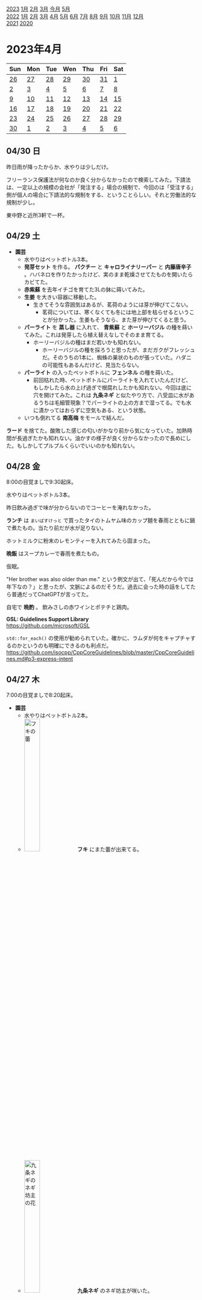 [2023](README.md#2023) [1月](2023-01.md) [2月](2023-02.md) [3月](2023-03.md) [今月](2023-04.md) [5月](2023-05.md)  
[2022](README.md#2022) [1月](2022-01.md) [2月](2022-02.md) [3月](2022-03.md) [4月](2022-04.md) [5月](2022-05.md) [6月](2022-06.md) [7月](2022-07.md) [8月](2022-08.md) [9月](2022-09.md) [10月](2022-10.md) [11月](2022-11.md) [12月](2022-12.md)  
[2021](README.md#2021) [2020](README.md#2020)  

2023年4月
=========

|Sun|Mon|Tue|Wen|Thu|Fri|Sat|
|---|---|---|---|---|---|---|
|[26](2023-03.md#0326-日)|[27](2023-03.md#0327-月)|[28](2023-03.md#0328-火)|[29](2023-03.md#0329-水)|[30](2023-03.md#0330-木)|[31](2023-03.md#0331-金)|[1](#0401-土)|
|[2](#0402-日)|[3](#0403-月)|[4](#0404-火)|[5](#0405-水)|[6](#0406-木)|[7](#0407-金)|[8](#0408-土)|
|[9](#0409-日)|[10](#0410-月)|[11](#0411-火)|[12](#0412-水)|[13](#0413-木)|[14](#0414-金)|[15](#0415-土)|
|[16](#0416-日)|[17](#0417-月)|[18](#0418-火)|[19](#0419-水)|[20](#0420-木)|[21](#0421-金)|[22](#0422-土)|
|[23](#0423-日)|[24](#0424-月)|[25](#0425-火)|[26](#0426-水)|[27](#0427-木)|[28](#0428-金)|[29](#0429-土)|
|[30](#0430-日)|[1](2023-05.md#0501-月)|[2](2023-05.md#0502-火)|[3](2023-05.md#0503-水)|[4](2023-05.md#0504-木)|[5](2023-05.md#0505-金)|[6](2023-05.md#0506-土)|

04/30 日
--------

昨日雨が降ったからか、水やりは少しだけ。

フリーランス保護法が何なのか良く分からなかったので検索してみた。下請法は、一定以上の規模の会社が「発注する」場合の規制で、今回のは「受注する」側が個人の場合に下請法的な規制をする、ということらしい。それと労働法的な規制が少し。

東中野と近所3軒で一杯。

04/29 土
--------

- __園芸__
  - 水やりはペットボトル3本。
  - __発芽セット__ を作る。 __パクチー__ と __キャロライナリーパー__ と __内藤唐辛子__ 。ハバネロを作りたかったけど、実のまま乾燥させてたものを開いたらカビてた。
  - __赤紫蘇__ を去年イチゴを育てた3Lの鉢に蒔いてみた。
  - __生姜__ を大きい容器に移動した。
    - 生きてそうな雰囲気はあるが、茗荷のようには芽が伸びてこない。
      - 茗荷については、寒くなくても冬には地上部を枯らせるということが分かった。生姜もそうなら、また芽が伸びてくると思う。
  - __パーライト__ を __蒸し器__ に入れて、 __青紫蘇__ と __ホーリーバジル__ の種を蒔いてみた。これは発芽したら植え替えなしでそのまま育てる。
    - ホーリーバジルの種はまだ若いかも知れない。
      - ホーリーバジルの種を採ろうと思ったが、まだガクがフレッシュだ。そのうちの1本に、蜘蛛の巣状のものが張っていた。ハダニの可能性もあるんだけど、見当たらない。
  - __パーライト__ の入ったペットボトルに __フェンネル__ の種を蒔いた。
    - 前回枯れた時、ペットボトルにパーライトを入れていたんだけど、もしかしたら水の上げ過ぎで根腐れしたかも知れない。今回は底に穴を開けてみた。これは __九条ネギ__ と似たやり方で、八受皿に水があるうちは毛細管現象？でパーライトの上の方まで湿ってる。でも水に漬かってはおらずに空気もある、という状態。
  - いつも倒れてる __南高梅__ をモールで結んだ。

__ラード__ を捨てた。酸敗した感じの匂いがかなり前から気になっていた。加熱時間が長過ぎたかも知れない。油かすの様子が良く分からなかったので長めにした。もしかしてプルプルくらいでいいのかも知れない。

04/28 金
--------

8:00の目覚ましで9:30起床。

水やりはペットボトル3本。

昨日飲み過ぎで味が分からないのでコーヒーを淹れなかった。

__ランチ__ は `まいばすけっと` で買ったタイのトムヤム味のカップ麺を春雨とともに鍋で煮たもの。当たり前だが水が足りない。

ホットミルクに粉末のレモンティーを入れてみたら固まった。

__晩飯__ はスープカレーで春雨を煮たもの。

仮眠。

"Her brother was also older than me." という例文が出て、「死んだから今では年下なの？」と思ったが、文脈によるのだそうだ。過去に会った時の話をしてたら普通だってChatGPTが言ってた。

自宅で __晩酌__ 。 飲みさしの赤ワインとポテチと鶏肉。

**GSL: Guidelines Support Library**  
https://github.com/microsoft/GSL

`std::for_each()` の使用が勧められていた。確かに、ラムダが何をキャプチャするのかというのも明確にできるのも利点だ。  
https://github.com/isocpp/CppCoreGuidelines/blob/master/CppCoreGuidelines.md#p3-express-intent

04/27 木
--------

7:00の目覚ましで8:20起床。

- __園芸__
  - 水やりはペットボトル2本。
  - <img src='images/%E5%86%99%E7%9C%9F%202023%2D04%2D28%2013%2016%2040.jpg' alt='フキの蕾' width='30%'> __フキ__ にまた蕾が出来てる。
  - <img src='images/%E5%86%99%E7%9C%9F%202023%2D04%2D28%2013%2016%2051.jpg' alt='九条ネギのネギ坊主の花' width='30%'> __九条ネギ__ のネギ坊主が咲いた。
  - 鉢植えで土に蒔いた __ハバネロ__ と __スコーピオン__ の種が芽を出さない。出さないのかな？まだなのかな？見えないだけで土の中では出てるのかな？室内でキッチンペーパーで発芽させた方がいいかな？

また __梅の実__ が1つ落ちてたので、一晩水に漬けて __ウォッカ__ に入れた。 __水には浮くが酒には沈む__ 。

__ランチ__ は `ちゃんぽん由丸` でちゃんぽん野菜マシと小ライス。野菜マシと小ライスは無料。卓上調味料に「ゆかり」があって、ライスを食べる人に優しい。

戻りに `Take Five` で __コーヒーをテイクアウト__ 。

小ライスが「将来す」か。

GitHubの静的ページ生成の `jekyll` はジキルとハイドだった！読みはjackalらしい。YouTubeの発音動画の書き起こしがjackal。

ChatGPTにsvgファイルが複数のsvgタグを持てることと、imagemagickの引数の書き方を教えてもらった。だけどimagemagickは複数のsvgタグを持つsvgファイルを入力できなかった。

- `Duolingo`
  - `I'm going to go to` の後ろの go toは省略してよい。
    - このgoingはするつもりの意味ではなく、`I'm traveling` みたいなもの？
  - `a pair of ...` もeveryoneのように三単現なんだ。
  - `there is too much trash in my room.` これ、単数なの。
  - なんでパジャマが複数だと決めつけるの？ガウンかも知れないじゃん。
    - ChatGPTによれば、「ワンピースタイプのものはnightgownかnightdressがいいよ」だってさ。
    - Wikipedia もワンピースのはパジャマじゃないって。
      - https://en.wikipedia.org/wiki/Pajamas
  - デンプンはスターチ `starch` 。
  - 「語源」の英語は `Etymology` 。
    > “Etymology” derives from the Greek word etumos, meaning “true.” Etumologia was the study of words’ “true meanings.” This evolved into “etymology” by way of the Old French ethimologie.
    - https://www.babbel.com/en/magazine/an-introduction-to-etymology-eight-great-word-origins

512が誕生日の人はいても、256の人はいないんだな。
| 0   | 1   | 2   | 3   | 4   | 5   | 6   | 7   | 8   | 9   | 10   | 11   |
| --- | --- | --- | --- | --- | --- | --- | --- | --- | --- | ---- | ---- |
| 1   | 2   | 4   | 8   | 16  | 32  | 64  | 128 | 256 | 512 | 1024 | 2048 |
|     |     |     |     | o   | o   | o   | oo  |     | o   | o    |      |

摂氏華氏変換  
F = 1.8C + 32 ... 0°C -> 32°F, 50°C -> 122°F, 100°C -> 212°F  
C = .55F - 17.77 ... 0°F -> -18°C, 100°F -> 38°C, 200°F -> 93°C  

__神田__ の `びあマ` で一杯。近所に寄って帰る。

04/26 水
--------

8:00の目覚ましで8:30起床。

雨。

水やりは室内の __ホーリーバジル__ だけ。

__ランチ__ は社食。ビーガン麻婆豆腐が塩辛かった。社食では良くハバネロソースを入れるが、麻婆には合わないかなと思って一味を沢山かけたが全然足りなかった。

色々な環境で、 `インラインコードブロック` が読みにくくなる。特にSlack。イタリックにするのを試したことがあるが、さらにそれを二重引用符で囲む人がいた。 "_良さそう_" 。

[以前にgcc13なら `#pragma region` をサポートしてると書いた](2023-02.md#0228-gcc13-supports-pragma-region) が、gcc13はまだ公式リリースじゃないって。

ある点から見て、「_球Sを三角形Tが全体を隠しているか_」は普通の半直線と三角形の判定とほとんど変わらないんだな。



04/25 火
--------

7:00の目覚ましで8:30起床。7:00でも起きられそうだったが、スヌーズの度に夢を見て、これは脳を休めるのに良いかも知れないと思って寝てた。

- __園芸__
  - 水やりはペットボトル2.5本。
  - __ローズゼラニウム__ を植え替え。何かが出てきているが蕾だろうか？
  - __タイム__ が枯れていた。いつ？なんで？根も詰まってないようだったけど。

`スタバ` でオーツラテとドーナッツを購入。

リモート出社。

__ランチ__ は袋キャベツとレトルトカレー。カレーは `エリックサウス` の。セブンの弁当の方が美味しかった。元々一皿食べるようなカレーじゃないし、300円で再現しようというのは無理がある。

C#の`const`は別の名前を作るべきだったのではないか。アセンブラの`equ`とかCマクロの`#define`みたいなものでしょ。

__コーヒー__ をウェーブフィルターで淹れた。豆やや多めやや粗め、お湯熱め速めだったが、全然出てない。いいところだけ抽出するようにそうしたんだけど、やり過ぎたらしい。

[cppreference.com](https://en.cppreference.com/w/) は有志による運営らしい。応援するためにグッズを買おうかと思うが微妙。  
https://www.zazzle.co.jp/store/cppreference

[cpprefjp - C++日本語リファレンス](https://cpprefjp.github.io/) は別物なのか。

__ローズゼラニウム__ で __ハーブティー__ を淹れた。水から煮出したが、ちょっと春菊的な感じがある。これがある方がいいのかない方がいいのかは分からない。軽い酸味があって美味しいと思う。

職場のライセンスの `DeepL` で、Windowsデスクトップアプリ版がログインできなくなったりする。多分、用語集へのアクセスで失敗してると思うんだよね。何とかして欲しい。

`vscode` を使っていて、画面内の相対カーソル位置を維持しながらスクロールするために、拡張機能のマクロを使っているんだけど、C++で開発してるとスムーズにスクロールできない。C++は重いんだな。マクロを使わないスクロールはスムーズなんだけど。

100均で何か欲しいものがあったと思ったが思い出せない。行ったら思い出すかと思ったがダメだったので、生姜の水耕栽培の容器が小さくなったので大きいのと、なんとなくパーライトを買ってきた。そして、戻ってきて日記を書いていて思い出したが、台所の排水口ネットだ。

__晩飯__ は `まいばすけっと` で買った日清のタイで売ってるトムヤムクンカップヌードルと、そのスープで煮た野菜炒め用カット野菜。

仮眠。

__夜食__ に昼の残りの袋キャベツと冷凍餃子と冷凍唐揚げ。キャベツはオイルサーディンと酢とニンニクチューブの即席ドレッシング。

仮眠して起きて朝5:00にシャワーを浴びて就寝。

04/24 月
--------

8:00の目覚ましで9:30起床。

水やりはペットボトル1本。

まだポートピアは配信されていないようだ。

__コーヒー__ を円錐フィルターで淹れた。

まだ舌の調子が悪く、コーヒーの味が分からない。

リモート出社。

__ランチ__ はスーラータン春雨豆腐入り。

__間食__ にスナック菓子1袋。

ポートピアをダウンロード。まだ遊んでない。

まだ読んでないけど、 [機械学習の勉強を始めて1年以内にkaggleで2位になったので、やったこと全部書く](https://aryyyyy.hatenablog.com/entry/2020/06/05/122356)

04/23 日
--------

水やりはペットボトル1本。

夜までダラダラして21:00頃に外出。 __晩飯__ は __東中野__ のビアバーでカレー。

飲み過ぎで舌の調子が悪く、味が良く分からない。

小さいバランスボールを注文してたのが来てた。クッションとして使う。普段は掛け布団を集めてそれを使ってるんだけど、風邪をひいたときに掛け布団に足を入れて使うクッションが欲しかった。少し使ってみたところ悪くないが、長時間使った時の心地はまだ分からない。

04/22 土
--------

- __園芸__
  - 水やりはペットボトル4本。
  - __ ライム__ がカイガラムシだらけだったので掃除した。
  - 丸まった __レモン__ の葉にカメムシがいた。

会食。

4軒寄って帰る。

04/21 金
--------

9:00の目覚ましで9:30起床。

水やりはペットボトル1本。

エンディアン変換くらい標準ライブラリに無いのかよ、と思って調べたらC++23でようやく `std::byteswap()` が入るって。

ローテートする `std::rotl()`, `std::rotr()` がc++20で入ったそうだ。

__コーヒー__ を `ハリオ` のフレンチプレスで淹れた。

`ポートピア連続殺人事件` がリメイクされて4/24にSteamで無料配布だそうだ。コマンド入力ではなく、文章を入力して指示するらしい。AIの技術デモ的なものらしい。

ナチュラルに `expect` と `except` を間違った。

__ランチ__ は袋キャベツとトムヤムスープ。

今日の `Wordle` はヤケクソで入れたのが正解だった。

C++のinitializer_listの名前付き初期化を試してみたが、ネストしたのはちょっと面倒。ネスト内のを明示的に構築するとできる。ということは無名unionとかではできない。
```C++
struct A { int i; struct B { short s; } b; };
const A a({.i=1, .b = a::B{.s=2}});
```

`A a({})` と書くものだと思っていたが、カッコは不要だそうだ。 `A a{}` 確かに文法的にはその仕様にしても面倒が起きない。

やたらと詳しい個人情報保護法の解説。ユーザーの秘密をばらすことを罰する法律ではない(それは別の法律)そうだ。  
https://cafe.jilis.org/2022/03/18/160/

職場のSlackで見たけど、日本語の「ん」の発音が5種類あるって。  
https://www.youtube.com/shorts/TUPk72kmOKA

GoogleTestで`Test`なんてシンボルを使わないで欲しい。

__晩飯__ は `セブンイレブン` の袋のおでんで春雨を煮たもの。水分が無くなった。少し水を足した方がいい。味は悪くない。少し味変したいかな。まあまあ気に入ったのでストックを買い直した。

仮眠。

__夜食__ は袋大根にカレー風味のスクランブルエッグを乗せたもの。スパイスとカレーリーフとオイルサーディンを炒めて酸味を足して卵でとじた。塩気を少なめにするつもりで作ったのだけど、パンチが足りないのでナンプラーとか使っても良かったと思う。

04/20 木
--------

8:00の目覚ましで9:30起床。

水やりはペットボトル3.5本。

__コーヒー__ をウェーブフィルターで淹れた。比較的湯温高め、豆はやや粗めの多め。美味しい。

もう一杯、コーヒーを今度は円錐フィルターで淹れた。さっきより豆は少し細かめ。円錐フィルターの方が落ちるのが速いので。やや酸味を感じにくいのは、少し濃いのかな？

最後の捨てる部分を飲んでみたら美味しくなかった。もっと捨てるべきかも知れない。

近所のスーパーで炒め物用のカット野菜を買ってきた。350gで結構多い。

__ランチ__ はカップ焼きそばとカット野菜。カット野菜をカップ焼きそばの麺と一緒の鍋で煮て火を通そうと思ったけど、炒めることにした。カップ焼きそばをわざわざ鍋で煮て、その間に野菜炒め。一昨日のトムヤムの玉ねぎの使いさしの半分と一緒に。最後に冷凍シーフードを入れるつもりになってレンジ解凍して使ったが、焼き目の香ばしさが付かずに味気ない。 `正麺` の麺は流石のコシ。

__晩飯__ は冷凍餃子入りのトムヤム春雨スープ。野菜炒めの残りを消費するため。冷凍餃子は韓国の。目方に対して安いのもあるんだけど、ニラが多めでスープに入れるのに向いてる。レモン果汁が無くなりそうだったので全部入れたら多過ぎたかも知れない。半分食べての、残りは冷凍シーフードとココナッツシュレッドを入れてみた。コレはコレで美味しいが舌触りが悪いし、別物かな。

また唐辛子を入れ忘れて、全然使わないハリッサを使った。タジンみたいなのをするつもりだった気がするが、いつも忘れる。

ショウガの茎が腐って折れた。本体は死んでなさそうなんだけどどうなんだろう。それと、容器が小さくなったので大きいのを選びたい。

北斗の拳の __アミバ__ が主人公の __転生モノ__ の漫画があるそうだ。読んでみたいと思って __漫画レンタル__ サイトを見たら1冊300円もするのか。レンタルが定価の半額って。

__漫画喫茶__ の値段と比べてみようと思って調べたら、個室じゃないオープンスペースは30分250円かそこらで、コッチの方がかなり安そう。それと、 __カレー食べ放題__ を試してみたかったんだよね。

`カスタマーカフェ` 八重洲店では館内だけで使える __電子書籍読み放題サービス__ があるそうだが、 __蔵書検索ができない__ 。そのサービス以外の蔵書検索も無いようだ。カレーも含めて、帰りに寄ってみたい。空振りしたときの候補を考えておこう。

仮眠して起きて、寝たのは朝。

04/19 水
--------

結局寝付けず、6:40に起き出した。

水やりはペットボトル1本。

出社途中に `スタバ` で季節商品のメロンフラペチーノを買った。モバイルオーダーしたんだけど、カスタマイズメニューにエスプレッソショットの追加がある。

職場の無料コーヒーが濃さの調整ができるのだが、お湯と豆の量を逆に設定してしまったようで、好みと違う。

Jpeg XLというのがあるそうだ。XRと別に。

我ながら、単語を並べるだけで押し切る感が強い。

__ランチ__ は社食。

デンプンは"starch"。

液晶の残像で白から黒になる部分が黄色く見えるのが気になる。ブラウザでスクロールする時に。以前からこう見えてたのが今日気になるだけなのか、体調がいいか悪いかで今日は見え方が違うのか。

「具体的な数値が何を意味するかは未定義」と英語で書きたい。DeepLは僕が具体的」としたい部分を"specific"にするのが良いとする。「特定の数値」という感じだろうか。頼りになる。

`constexpr`版の`strlen`って無いんだっけ？文字列リテラルをconstexprで使えるようにはなったんだよね？

`std::string`の中身の書き込み可能(非const)なポインタを得る`data()`がC++17で追加されたそうだ。

UnityでWindows向けにアプリケーションをビルドする時、il2cppを選ばなければMicrosoftの.net CLRで動くものだと思っていたら違った。  
https://blog.unity.com/ja/engine-platform/unity-and-net-whats-next

早く起きたので早く来たから早く帰るつもりだったが、あまり早く終われなかった。

ネットニュースの食べログの記事で見かけた __有楽町__ の`立ち呑みよもだ` で __晩酌__ 。 インドカレーの美味しい立ち食いソバの別業態。30分500円でサワーがセルフで飲み放題。マグロぶつ切りが冷凍じゃなくて驚いた。カレーは売り切れだった。

歩いて行ったが有楽町は結構近い。そして、銀座は何度か行ったことがあったが、建物の位置関係が少しわかった。

千代田線で大手町へ行って東西線に乗り換えて落合へ。大手町の乗り換えは結構歩く。3軒寄って帰宅。

04/18 火
--------

8:00の目覚ましで9:30起床。

熱は引いた？微妙にもう少し？病み上がりのせいか少しダルい。

- __園芸__
  - 水やりはペットボトル2.5本。
  - __フキ__ が水切れでぐったりしてる。調べてみると日陰でも大丈夫らしいから室内に入れた。
  - <img src='images/%E5%86%99%E7%9C%9F%202023%2D04%2D18%2010%2015%2052.jpg' alt='落果した小さな梅の実' width='30%'> __梅__ の実が一つ落ちていた。まだ結構小さい。梅の実のいい香りはする。どの梅か分からないが、白加賀かな？
  - 九条ネギが一度倒れて、真上に伸びなくなった。パーライトが足りないんだな。そろそろ一度バッサリとやりたいが、ネギ坊主の行方を見届けてから。

__コーヒー__ をウェーブフィルターで淹れた。割といい感じ。ちょっと発酵臭がしつこい？引いた豆が、見た感じでは、思ったよりも粗く感じた。湯温が少し低いかも知れない。三角フィルターよりも簡単に美味しく抽出出来て、流石だと驚いた。

もう一杯、今度は円錐フィルターで淹れてみた。粗めの豆を多めで。昨日よりは美味しいけど、お店で感じたのとは違う味を感じる。悪い味でも雑味でもないんだけど。

リモート出社。

- __ランチ__ は袋キャベツと冷凍餃子とトムヤム風春雨スープ。
  - 冷凍餃子の残りと袋キャベツをトムヤムが煮える間に食べる。
  - トムヤムは今日は割と色々入れた本格寄り。
    - 唐辛子を入れるのを忘れていて、激辛ラードを入れた。調節が難しいからあまり使いたくないが仕方ない。少しだけ入れたら、流石に鍋のサイズでは少な過ぎたので適当に入れたらやはり辛過ぎにしてしまった。
    - 冷凍シーフードを入れるのも忘れてしまった。昼に食べる分をよそった後の鍋に入れて放置。
      - 夜に食べる時点で追加するべきだった。衛生的でない。

__晩飯__ はトムヤムクン。温め直したらシーフードが煮え過ぎになった。当たり前だね。ナンプラーを入れるのを忘れていたことに気付いた。無くても案外それっぽい。ナンプラーはトムヤムらしさにそれ程は貢献していないようだ。僕にとっては。

ChatGPTの仕組みは、人間の脳と本質的に変わらない可能性がゼロじゃない。今のところ、人間とはインプットの仕組みが違う。例えば、「あのAIなら何と回答するだろうか」というようなフィードバックを入れたら、さらに人間の考え方に近づくかも知れない。

結局のところ、AIは動物と同じようには死を理解し恐怖することはないのではないか。今のところAIと人間の最大の違いは身体性だと思うが、将来的に外部からの入力とフィードバックが人間と大差無いようになっても、体を失う恐怖については質が別物だろう。また、脳内物質の分泌をわざわざAIでもシミュレートするのかということがあり、そこにも違いがある。

23:00に寝て3:30に起き出し、6:00に布団に入る。

04/17 月
--------

7:00の目覚ましで8:30起床。

リモート出社。

微熱。

__コーヒー__ を円錐フィルターで淹れてみたら、他と比べたらお店の味にかなり近かった。フィルターでこんなに違うのか。この豆についてだけど、焙煎したてなのに焼き芋の皮の焦げ臭さがない。焦げ臭い店はそれを狙ってるということなのかな。

もう一杯淹れてみた。さっきはお店で飲んだのと比べてコクが強かったから、今度は粗めに挽いて注ぎ方も速くしたが、香りが全然出てない。こういう淹れ方には豆が足りないのか、方針がダメだったのか。

- こういう二項演算子はどうかな？ 小さい方..`<>`、大きい方..`><`。`min(A, B)`とそんなに長さは変わらないけど。
  - `2 ^ (log2(max(abs(A), abs(B))) - 24 + bits)` こういうのを書いたんだけど、 `2 ^ (log2(|A| >< |B|) - 24 + bits)` とね。
  - `abs()` を消す方が効果ある。文法的な曖昧さが問題にならないなら、使ってもいいかも？

昼休みにスーパーに買い物に行って、袋キャベツと、キノコと冷凍シーフードと、甘いものを買ってきた。冷凍餃子と冷凍唐揚げも買ってくるつもりだったが、餃子は少し高く、唐揚げは大袋が無かった。

戻りに `スタバ` でソイラテのグランデを買った。

__ランチ__ は甘いもの。

柏餅が草餅だった。

C/C++から多言語へのラッパーの作成を助けてくれるツールの名前は何だっけ？と思って調べたら `SWIG` だった。懐かしい。 `Lua` の資料を読んでいて知って、当時はLuaの一部だと思っていたけど、もしかして？と思って調べたらやっぱり多言語対応のツールで、Luaは最初の方ではないらしい。C#サポートがMS .netとmonoの両方別にあるような書き方してあるけど？

__晩飯__ は袋キャベツと冷凍唐揚げと冷凍餃子に `魯珈` のレトルトカレー。カレーはなかなか雰囲気出てる。

04/16 日
--------

微熱があるが、他の症状は無くなった。

水やりはペットボトル1本。

メモに「フキ」とあるんだけど、何が気になっていたのか思い出せない。

__コーヒー__ をプレスとフィルターで一杯ずつ淹れてみた。プレスはオイルの香ばしさがある他は昨日飲んだのと近い。フィルターのは、これはこれで美味しいんだけど、結構違う。 `早川亭` のブラジルを淹れても似た味にならなかった。何が違うんだろうね。円錐フィールター試してみる？コーヒーポットでお湯を沸かすのを忘れてしまうんだけど。

__晩飯__ は冷凍唐揚げとポテチ2袋。ゆっくり噛んで食べるのは難しいな。苦も無く出来ることもあるんだけど、

近所で一杯。

04/15 土
--------

いくらか軽くなったが、まだハッキリ熱もあるし頭痛もする。

- __園芸__
  - 水やりは不要。
  - <img src='images/IMG%2D0341.jpg' alt='レモンの花と沢山の蕾' width='30%'> __レモン__ の花が咲いた。

- __買い物__ に __お出掛け__
  - まだ結構調子が悪いのだけど、コーヒー豆が欲しい。ついでにどこかで食事もしてきたい。
  - 新中野 の `珈琲や` で __コーヒー豆__ を買って、 __ランチ__ にカレーを食べてきた。
    - 豆はグアテマラのナチュラル。
    - カレーはパンチ少なめのマイルドな仕上がりながら、カルダモンやシナモンの爽やか系スパイスがクッキリしている。
    - 豆を注文すると珈琲を一杯貰える。カレーを食べても一杯付いてくる。
      - 両方とも買った豆と同じものを淹れて貰って、片方は __テイクアウト__ にして貰って歩きながら飲んだ。
  - 花屋で __バジル__ のポットを買ってきた。葉っぱの形がスイートバジルと違うし、香りがホーリーバジルと違う。葉が細い。 __山椒のような香り__ がする。
    - 帰ってきてバジルの種類を調べてみたが、その中ではアニスバジルがありそうかな？
  - 近所のもつ焼き屋に寄って軽くつまむ。
    - アルコール無し。炭酸にカットレモン。
    - __焼きおにぎり__ が人気で、一度食べてみたかった。遅めの時間になると焼き台がおにぎりだらけになったりする。
      - 鶏スープに浸して食べたらおいしいんじゃないかと思って試したかったんだけど、焼き目で香ばしいのを食べた方がいい。
  - `マイソールカフェ` で __コーヒーをテイクアウト__ 。
    - ランチのメニューが「タマリンドライス」だったそうだ。初めて聞いた。普段はレモンライスを出している。検索したら面倒でもなさそうだから、その内に作ってみたい。

"ceil" は「シール」と読むのか。天井の照明をシーリングライトと呼ぶが、ソッチの発音が合ってた。

"above"の反対は"below"？x86のジャンプ命令によると。belowのスペルを全然覚えてなかった。aかbかしか気にしてないしね。「下にパン屋がある部屋に住んでる」とかが問題文に良く出るんだけど、それが"above"なんだよね。「パン屋の上に住んでる」のまま翻訳してもいいんじゃないの？

`Monster Train` は面白いんだけど分かりやすい到達点が無さそう。全キャラクリアとか実績オープンとか？

04/14 金
--------

水やりはペットボトル2本。

熱が出た。頭痛い。タンが絡む。

病欠させて貰った。

__ランチ__ はカップ焼きそばと冷凍餃子。

__晩飯__ は袋キャベツと冷凍餃子。袋餃子にはツナ缶をカレー味で炒めたものを乗せた。

- `duolingo`
  - "everyone" は単数なんだ。
  - 「石鹸はどこですか？」を英訳しろという問題で、a soapにしたら不正解だった。石鹸なら何でも良くない？

04/13 木
--------

7:00の目覚ましでスヌーズを繰り返して8:30起床。

- __園芸__
  - 水やりはペットボトル4本。
  - 風で多くの鉢が倒れてる。
    - 昨日は水やりしたっけ？水が足りてないから昨日の朝にベランダを見てないのかも知れない。もしかして一昨日の夜から倒れてたのかも知れない。
  - __ライム__ の小ぶりな実が落ちていた。

微妙に扁桃腺炎がぶり返してる。ひっきりなしにお茶を飲んでいるべきか。

コーヒー豆を切らしているので __チャイ__ を淹れた。牛乳無し。 __ペパーミント__ を摘芯して煮た。落ちてたライムを使ったが、小さいからか落ちて日が経っていたのか、実が少なくて酸味が足りない。

同次座標は `homogeneous coordinates` 。思い出せなくで日記を検索したら「同次」が一つもないから誤変換かと思ったらメモしてなかった。そして誤変換が1つあった。

__ランチ__ は甘いものをスーパーで買ってきて済ませた。

__晩飯__  はカップ焼きそばと冷凍餃子。

`Amazon Prim Reading` で3冊借りて3冊欲しいものリストに。

ずっと前にPrime Readingで借りていた `計算のエチュード` を少し読んでみた。まだ最初の方だけど、全然ついて行けないと思ったら、読んでみたら思い出した。極限とか問題を見ても思い出せなかったけど、説明を見たら「そういややった」となった。なかなか面白いけど、これは社会人の学び直しではなく、道具として手に馴染ませるための本だ。まあ、本の説明に書いてあるんだけど。  
https://www.amazon.co.jp/dp/B07XLYS82G/

04/12 水
--------

7:00の目覚ましで7:30起床。

完治した感じではないけど、もう大丈夫じゃない？マスクして仕事できるだろう。鼻水の粘度が高いので、頻繁に鼻をかむようなことになると度々席を外すことになるので、そこが不安だ。

打ち合わせで少し早く出社。

__ランチ__ は社食。

帰りに職場の近くで飲んで行こうかと思っていたが、職場を出るのが遅くなったのと、体調が全快じゃないこともあってそのまま帰る。

帰りに2軒寄って一杯。

04/11 火
--------

7:00の目覚ましを8:00に掛け直して9:00起床。

鼻水が濃くてタンが絡む。熱はゼロじゃない程度。

コーヒー豆が切れてるので __チャイ__ を淹れた。

アニスの香りを付けようかと思ってキャラウェイシードを入れようと思ったら袋にある賞味期限が2016年。かじってみたが香りがしない気がしたので捨てた。油分が悪くなるものだからね。

`スタバ` で季節商品の `クリーミー & スイート ミルクコーヒー` をショット+2とチョコレートソース追加で買ってきた。

__ランチ__ は袋キャベツと甘いもの。 サラダには、 __カレーリーフ__ と適当なスパイスとスモークオイルサーディンを炒めて、 __ライム__ の果汁を絞って皮を刻んでさらに炒めたものを掛けて食べた。いい感じ。オイルサーディンがアンチョビ感のあるコクが出ていて、ナンプラーで代用しても美味しそうだ。

IntelのSSEはfloat 4つの並列積和が無い。驚いた。512bit版の命令(avx?)にはある。 `result.x = dot(v0.xxxx, v1.xyzw)` ならある。PowerPCにもArmにもあるし、かなり良く使うと思うんだけど。見落としてるのかな？単語検索しただけだから、名前が違うと見つからない。整数のはある。  
https://www.intel.com/content/www/us/en/docs/intrinsics-guide/index.html#cats=Arithmetic

SNSの「いいね」の売買の話。面白い。  
https://rocketnews24.com/2023/04/11/1829340/

`YOASOBI` は文を「ああ」で始めがち。

`Monster Train` を少し遊ぶ。

AppAggをチェックしてみた。少し興味を引くものはあったが、何もダウンロードしなかった。日曜に、頻繁にチェックしてもいいと思ったのは、絞り方が悪かった。月に1度よりは増やしていいが、頻繁にチェックする必要はない。したければしてもいいけど。

明日は早く出ないといけない。

04/10 月
--------

- __園芸__
  - 水やりはペットボトル半分。
  - `南高梅` にも実が付いたはずだが、１つしか見えない。大きくなったら見えるのか、もう落ちたのか。
  - <img src='images/%E5%86%99%E7%9C%9F%202023%2D04%2D10%2013%2027%2039.jpg' alt='水耕栽培の九条ネギのネギ坊主' width='30%'> __九条ネギ__ にネギ坊主が生えてた。ランチに添えようとして気付いた。

__ランチ__ はタイのクリーミートムヤムクン味の袋麺に冷凍餃子を入れたもの。美味しい。粉末とは別添えのスープが付いてる品物はもう外さないレベルになってる。外から判別できる品物ならいいけど。

今回買った冷凍餃子は、底面に水と油が凍らせてあって、ソッチを下にフライパンに並べると水も油も入れる必要が無い、というなかなか考えられた商品だ。何か、重量の割に安いと思ったんだよね。そういうことだったんだね。そして、ウチは水と油は手間じゃないよ。一人暮らしで油が無い家があると思うから、そういう家は便利だろう。

日本語入力にもそろそろAIで変換候補を改善してくれないだろうか。単体ではクラウドで良く使われる候補が出るが、英語は文脈を見てくれる。単数かどうかとか、didが出たから次の候補は現在形とか。

__買い物__ 。コンビニでスイーツと近所の喫茶店で __コーヒーをテイクアウト__ 。

__夕食__ は冷凍餃子とコンビニスイーツ。

`サイヴァリア` は80%オフの596円まで下がった実績があるそうだ。

`Monster train` をフィーチャー開放を優先して種族ランダムで遊んでる。これも結局事故待ちのゲームで、大事なのが来た時の受け入れをどう考えるか、という話は `Slay the Spire` と変わらないと思う。少しずつ事故のパターンが見えてきた。

04/09 日
--------

水やりはペットボトル2本。

風邪はちょっと軽くなったかな。

近所のスーパーで果物と甘いものを買ってきた。

薬局で葛根湯を購入。葛根湯は眠気覚ましにもなる。カフェインとは別の機序なので、どうしても必要な時に分量を超えて摂取する。

スタバでコーヒーを買って帰ろうと思ったけど混んでたので `ヴィドフランス` で菓子パンと __コーヒーをテイクアウト__ 。

1個200円もする __キウィフルーツが熟してない__ 。今日食べなかったら必要ないでしょ。

__間食__ というか __夕食__ というか、ダラダラと、甘いものとか、果物とか、冷凍餃子とか冷凍唐揚げとか色々食べた。

僕が `theater` というのをiOSの音声入力は `chateau` と解釈する。その上、最初はtheaterにしていたのを、いつの間にかchateauに差し替えたりする。他の単語との兼ね合いで、どっちを言いたかったのか考えてくれてるんだと思うけど、大体 "at the movie theater" なんだよね。ここでシャトー？

`Monster Train` やろうと思ってたけど23:00。今から始めるのは危ない。

Steamで `Civilization VI` が90%オフで700円。買ってもやらない気がするけど。

熱と鼻水が軽くなったと思ったら、タンと咳が出始めた。これからが本番だろうか。

`AppAgg` で2つダウンロード。もっとチェック頻度を高くしてもいいかも知れない。

`Wordle` はブラウザで遊べるんだけどNYTのアプリをダウンロードした。 `Spelling Bee` を遊んでみたが、結構難しい。簡単そうな小さなクロスワードを試してみたが歯が立たなかった。

04/08 土
--------

水やりは不要。

近所のスーパーに買い物。バナナと甘いものとお菓子。

__ランチ__ はホイップ入りドーナッツ。

またIMEの窓がいなくなった。

夕方、熱と頭痛と鼻水は残っているが、喉は楽になった。このまま治るといいけど。

コンビニで冷凍食品や甘いものを買い、 `スタバ` でカフェオレを買って帰る。

__夕食__ は冷凍食品のカレー2つ。 `セブン` ので、ロカのとエリックサウスの。

ムツゴロウさんのチャンネル。  
https://www.youtube.com/channel/UCemeujV7EUyyT8tNiLILOVA

`Duolingo` で "Can you say this word?" って出てきたんだけど、ニュアンスが分からない。発音を知らないという意味なのか、ジャギが「俺の名前を言ってみろ」というような意味なのか。

"did like" は、「その時点で気に入った」らしい。「過去に好きだった（けど今は違う）」じゃないらしい。 "I like" を SVCで ”I am liking" のような漢字で認識していたが、 "I walk to work" のように「（それについて）（いつも）気に入る」ということかな。

`Monster Train` で朝4時。

04/07 金
--------

8:00に目覚ましを掛けたが喉の調子が悪いので9:00に掛け直して9:20起床。

水やりはペットボトル2本。

唐辛子を乾燥させるのは、もしかしたら枝になったままの方が速いのかな？もしかしたら痛みにくいのもあるかも知れない。

リモート勤務。

鼻水が出て熱が出て頭痛がする。鼻水はすでにかなりサラサラ。はほとんどない。

CMakeのターゲット名に `SOURCE_FILES` というのを使っているんだけど、vscodeがそれは良くないと指摘してくる。最初はターゲット名を別の色にしてくれてるのかと思ってたけどコレだけ。検索すると過去にdeprecatedになったらしいから、それを指摘してくれてるんだろう。でも、今では普通にターゲット名として使われているようだけど。 [メーリングリストでの記事](https://cmake.org/pipermail/cmake/2002-April/059578.html)

近所のスーパーで買い物。ミカンとサラダとお菓子。

__ランチ__ は冷凍のクラムチャウダーと袋野菜。クラムチャウダーは冷凍のを牛乳で煮るもの。手間が許せるなら、税込み400円程度としてはかなりいいと思う。

__夕食__ はカップ麺 `ラ王` ホタテ鶏白湯。なるほど、ノンフライ麺。何も考えずに買ったけど、この名前なら麺に特徴があるべきだよね。

`Amazon Prime Video` で `Ready Player One` と `Video Game The Movie` を見た。 `Pixel` をウィッシュリストに入れた。

__夜食__ に冷凍餃子と冷凍唐揚げとスライスチーズと卵。全部一辺にフライパンで作った。

04/06 木
--------

7:00の目覚ましでスヌーズを繰り返して8:20起床。

- __園芸__
  - 水やりはペットボトル2本。
  - <img src='images/%E5%86%99%E7%9C%9F%202023%2D04%2D06%209%2005%2059.jpg' alt='ポットの茗荷の芽' width='30%'> 死んだと思っていた __茗荷__ の芽が出てきた。

C/C++のマクロで引数に複文 `{ ... }` を渡すとする。この中で `const int a = 1, b = 2;` と書いたらこの `,` がマクロ引数のセパレータだとコンパイラに判断されてエラーになった。悲しい。他のコンパイラでは試してないけど。

<img src='images/%E5%86%99%E7%9C%9F%202023%2D04%2D06%2011%2052%2039.jpg' alt='日本橋南東の橋桁から橋を撮影' width='30%'> 良く通ってたあの橋が __日本橋__ だったのか。

__ランチ__ はタイ料理の `カオチェンマイ` でランチ __ビュッフェ__ 。ヤムウンセンが辛くて美味しかった。袋のインスタント焼きそばのトムヤム味のも素晴らしい。タイ風ビリヤニと称するものもアニスがクッキリして美味しい。 __野菜でお腹一杯__ にしたかったら素晴らしい。つまり僕向き。今日は炭水化物を沢山食べてしまったが。多分レストランの味というよりはご家庭の味。動きにくくなるくらい食べた。

- 戻りに __三越新館__ の地下の `宮越珈琲店` で __コーヒーをテイクアウト__ 。本日のおすすめプレミアムだそうで、美味しい。スナック菓子のような香ばしさ。
  - `SR Coffee Roaster` に行こうとしたが、目前で2人入ったのでやめた。
  - __日本橋アナーキーセンター__ という建物にある `Acid coffee` に行ったが、人がいなかった。システムが分からない。今日はちょっと余裕が無いのでやめといた。
  - 三越本館でテイクアウトしようかと思っていたが、新館の地下を見たらテイクアウトできる店があったのでそちらで。

c++で乱数を使うのが面倒。

窓の外に枯れ葉らしきものがヒラヒラと落ちていくのを見てしまって、高所恐怖症が発動してしまって怖い。

ひええ。サムスンがChatGPTを使って情報漏洩だって。ソースコードを放り込んだり、議事録を作らせるために会議の内容を渡したり。それが誰の手に渡ったのかは知らないけど。OpenAIが見れるだけなら、漏洩呼ばわりはかわいそうかも知れない。  
https://www.theregister.com/2023/04/06/samsung_reportedly_leaked_its_own/

- `no probrem` をMMO RPG風に表示するSlackアイコンのために `Ultima Online` 風のフォントを探していて見つけた。
  - http://www.thealmightyguru.com/GameFonts/Index.html
    - `Avatar` フォントが似てる気もするし、そうでもない気もするし、縁取りアリのビットマップ調のフォントで欲しい気もする。
    - コレだな。どうやって色を付けるんだろう。
      - https://fontstruct.com/fontstructions/show/491160/ultima_online_color
      - 抜き。
        https://fontstruct.com/fontstructions/show/490665/ultima_online_border
  - "Font" は "Fontain" なんだ。
    - https://uo.com/wiki/ultima-online-wiki/gameplay/npc-commercial-transactions/font-of-fortune/

流石にお腹が減らない。

歩いて帰るつもりだったが、キリが悪くて色々やってたら21:00近くになった。

- 全部を箇条書きにするのをやめて、見出しの日付をテキストファイル中で見つけにくくなったので
  ```
  04/06 木
  --------
  ```
  のスタイルにした。

`<p>` に左マージンが欲しいな。もし既にあるなら、見出しの左マージンを減らしたい。少なくともvscodeのmarkdownビューワの。

昨日から扁桃腺が腫れてる感じがする。

04/05 水
--------

7:00の目覚ましを8:00に掛け直して8:20起床。

水やりはペットボトル2本。

__ランチ__ は社食。

- 言われてみれば。
  - https://randomascii.wordpress.com/2012/02/25/comparing-floating-point-numbers-2012-edition/
  - 浮動小数点誤差の話だけど、整数表現で加減算すると桁上がりの時にケアが必要だと思い込んでいたが、考えてみれば確かに隣接してる。

まっすぐ帰った。

ランチが社食だが特に空腹を感じない。夕方にソイラテを飲んでるのが効いているのか。食事の楽しみを別とすれば、食事を減らすのは難しくなさそうだ。

nhkが皆様の受信料で広告するのはどうなの。

`Amazon Prime Reading` をチェックして3冊借りて3冊欲しいものリストに追加した。

## 04/04 火

7:00の目覚ましを8:00に掛け直して8:20起床。

水やりはペットボトル1本。

コロナ感染者数がリバウンドしてる。宴会シーズン？

4月最初の出社。丸の内線が混んでいた。4月からリモート解除の職場も多いのかな、と思ったが銀座線は大したことがない。たまたまか。

職場のビルで、冬の節電要請で動かしてなかったエスカレーター1台が動いていた。

- [jsでDOM生成することで図を書く話](2023-03.md#0329-diagram-by-js) だけど、スクリプトを埋め込むとGitHubとかで動かない。HTMLをSVGに変換できないかと思って調べてたら、SVGはHTMLを包含することができるようだ。素晴らしい。
  - https://developer.mozilla.org/en-US/docs/Web/SVG/Element/foreignObject

職場で昼休みにコーヒーサービスをしていて、今日はエチオピアのモカをプレスで淹れて貰った。かなり美味しい。以前にお願いした時は、いい豆を使ってるなと思ったし美味しかったけど、温度が高過ぎてもったいないと思った。それで今日は温度計を持って行って温度を下げて淹れて下さいとお願いした。ついでに、微粉が少なくなる淹れ方を伝えてお願いした。

__ランチ__ は `三井ガーデンホテル` のラウンジでカレーセット、サラダバー付き。カレーは肉と野菜の旨味で美味しい。甘くコクがあり、スパイス感は少ない。雑穀入りのご飯の食感がもっちりして良い。サラダバーは控えめで、心の強さが足りずに2皿しか食べられなかった。スナップエンドウやブロッコリーが冷凍じゃないのに少し茹で過ぎでもったいない。

戻りに `PEAK S PEAK` で __ニトロコーヒーをテイクアウト__ 。窒素できめ細かい泡を作る飲み方。舌触り滑らか。

`サイヴァリア` がSteamにあると知った。お布施する必要があるか。

- __歩いて帰る__
  - __大手町__ 方面から __皇居__ の __お堀__ に出て、 __竹橋__ を渡って __千鳥ヶ淵__ に出て、 __新宿通り__ を抜けて帰る。Google Mapsでは9km程度の距離。
  - まあまあのランナーがいる。思ったよりも殺伐としてない。
  - __麹町__ の角打ちの `いづみや` で __一杯__ 。コロナ以来。
    - 追加注文の時にグラス交換しないとスタンプが貰える。3年前のカードだけど、まだ使えるだろうか。今日はラストオーダーが近かったので1杯しか飲まなかったから試してない。
  - __新宿御苑__ のビアバー `ハイバリー` で一杯。
  - __ゴールデン街__ の近くの `サモイドコーヒー` で __コーヒーをテイクアウト__ 。
  - 汗をかいてるしさっさと帰りたかったが久しぶりの人と会って帰宅が少し遅くなった。

20888歩。

## 04/03 月

水やりは不要。

同僚が「波動関数の収縮」をゲームのレベルの自動生成に応用するという動画をSlackに投稿した。 https://www.youtube.com/watch?v=0bcZb-SsnrA 理解できそうな気がしない。というか少し疑ってる。

`GitHub Copilot` のことを考えると、Google Codeをやめたのは良くなかったかも知れないね。多くのエンジニアがMicrosoftのフィーチャーに馴染む機会になる。Google Codeで実験的な実装を提供して試してもらう、素晴らしい機会を放棄してしまったのではないか。

AI規制の話が出るが、この範囲での仕様なら適法というガイドラインを決めることで、事業者や利用者を保護することも有益ではないだろうか。

__ランチ__ は抜いた。

夕方、昼休みを取らなかったこともあって、 `スタバ` でソイラテを買ってきた。ショットを追加したが、グランデには1つじゃ足りなかった。

__晩飯__ はトムヤム風スープと冷凍唐揚げ。カランガルを頑張って薄く切って食べられるくらいだったが、やはりスープから香りを感じるのは難しい。もっと沢山必要なのだろうか。今回は鯖節を入れて出汁の旨味も追加してコブミカンも入れたが、上手く行った時のようなトムヤム感は出なかった。足りないのはレモングラスかエビか、それ以外か。穀物酢を追加したら美味しくなった。酸味が2種類あった方がいいのかも知れないし、アミノ酸かも知れない。

いつの間にか、皿を洗うのを面倒に思わなくなってきた。洗うのは今度でいいか？と思っても、洗うだけじゃん、と思って洗うようになった。いつ頃だったろうか。

Originのアカウントがあったと思って見に行ったら `EA Play` というのになるそうで、アカウントを移行？した。何もしないでログインできたというだけだけど。何のためにアカウントを作ったのか思い出せない。 `Shroud of the Avatar` のためかな？と思ったが、時期は近いが資本関係は無さそう？基本無料になったらしい。

`Mirror's Edge` というゲームが好きで、それがEAだったハズだから、それをOriginで買ったのかな？と思ったらSteamにあった。レビューにパルクールという掲揚をしている人が何人かいたので調べてみたら、壁や障害物も無理やり駆け抜けるようなアクションのことらしい。Wikipediaでは有名になるきっかけの一つとして `タクシー2` と `YAMAKASI` が紹介されていて、少し見てみたい。

## 04/02 日

- __園芸__
  - 水やりはペットボトル3.5本。
  - __食用菊__ がクローバーの楽園になっていた。抜いてみたら、新芽が出ていたので様子を見ることにする。
    - 成長したクローバーももったいないな、とは思ったが抜いた。
  - __月桂樹__ を鉢上げ。こないだ見た時は不要そうだったが、暖かくなって新芽が伸びたので見直してみたらそろそろという感じだった。もうちょっと行けそうだけど、春のうちには根が回りそう。
  - __梅__ の実を一つぶつけて落としたようだ。梅の実が通路を向かないように鉢を回転した。
  - __ホップ__ が元気。いつの間にか、かなり太いツルが伸びていた。
  - 2本の __カレーリーフ__ の鉢の方は死んだかも。水のやり過ぎかな？
    - カレーリーフは種蒔きしてみようかな。
  - 去年のハバネロとスコーピオンを処分した。もしかしたら、と思っていたが、切ってみたら中はカラカラに枯れていた。剪定しなければいけたのだろうか？剪定時期が早かったかもしれない。春の成長が始まる前、というイメージで、新芽が出てきたから今のうちに、と思ったのだけど。
  - __ハバネロ__ と __キャロライナリーパー__ の種蒔きをした。
    - カプサイシンでむせる。
  - パクチーとか紫蘇とか、種蒔きするならそろそろなんだけど、やる気が出ない。
  - __ホーリーバジル__ の種が熟したら、もう1個水耕栽培セットを作りたい。今度はパーライトで。
    - 暖かくなったらベランダに出すんだけど、そうすると今度はハイドロボールは過熱が心配だ。アルミホイルで少しはガードしようか。
  - __ヨモギ__ がかなり繁っているので収穫時期を検索したら、もう少し大きくなってからのようだ。

- __お出掛け__
  - `坂上刀削麺` で __会食__
    - 有吉ゼミという番組で出したという激辛刀削麺を食べに行ったのだが、日曜はシェフがお休みでやってないそうだ。またの機会に。
    - マーボー豆腐を一番辛くして貰って、十分に辛かった。激辛刀削麺に挑戦するときは心してかからないと。
    - __差し入れをテイクアウト__ 。
  - 東中野のバーに差し入れして一杯。
  - 近所で一杯。

## 04/01 土

水やりを忘れた。ランチから帰ってからにするつもりが、夜まで帰ってこなかった。

- __お出掛け__
  - 今日は飲みに行かずに家で何かしようと思っていたが、14:00頃に出掛けた。
  - __ランチ__ は __西新宿__ の `百庵` でこぼれ餡掛け味噌ラーメン。インスタ映えすると思ったのだが、撮影する構図が難しく、動画にして無理やりアピールした。こぼれたのを受け止める皿があるが、ベトベトのラーメン丼を持ち上げる気にはなれず、食べなかった。
  - 近くの `フルッター` で __コーヒーをテイクアウト__ 。水出しアイスコーヒー。甘味を感じて美味しい。
  - 西新宿7丁目の飲食店街を通って百人町交差点を経由して __大久保__ の `香港誠記` で __差し入れをテイクアウト__ 。ココナッツプリンとミルクケーキ。ココナッツプリンは本物のココナッツをくり抜いたものに容器が入っていてエモい。
  - `オルタナティブコーヒー` で __アイスコーヒーをテイクアウト__ 。
  - __東中野__ のビアバーに差し入れして一杯。
    - `ChatGPT` に「なぞなぞの問題を出して」とお願いしたが、何を言ってるのかサッパリ分からなかった。本当にただデタラメに単語を繋いだのかも知れないが、英単語のダジャレかも知れないと思って英語で聞いてみたら、理解できる問題と答えが返って来た。英語圏の知識に基いて文章を作成して、それを和訳している可能性がある。「なぞなぞの問題」は"riddle question"というらしい。DeepLはそう言っていたし、ChatGPTもそれで理解した。
  - 3軒寄って帰る。

<!-- cSpell:words YAMAKASI YOASOBI madd strlen etumos Etumologia ethimologie -->

